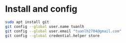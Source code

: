 # Install and config

```bash
sudo apt install git
git config --global user.name tuanlh
git config --global user.email "tuanlh2704@gmail.com"
git config --global credential.helper store
```
